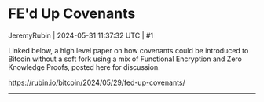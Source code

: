 # FE'd Up Covenants

JeremyRubin | 2024-05-31 11:37:32 UTC | #1

Linked below, a high level paper on how covenants could be introduced to Bitcoin without a soft fork using a mix of Functional Encryption and Zero Knowledge Proofs, posted here for discussion.

https://rubin.io/bitcoin/2024/05/29/fed-up-covenants/

-------------------------


